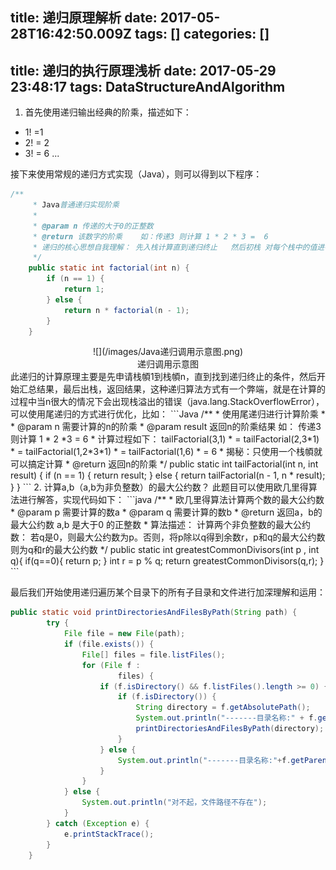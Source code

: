 title: 递归原理解析
date: 2017-05-28T16:42:50.009Z
tags: []
categories: []
---
title: 递归的执行原理浅析
date: 2017-05-29 23:48:17
tags: DataStructureAndAlgorithm
---

1. 首先使用递归输出经典的阶乘，描述如下：
* 1! =1
* 2! = 2
* 3! = 6
...


接下来使用常规的递归方式实现（Java），则可以得到以下程序：
```Java
/**
     * Java普通递归实现阶乘
     *
     * @param n 传递的大于0的正整数
     * @return 该数字的阶乘    如：传递3 则计算 1 * 2 * 3 =  6
     * 递归的核心思想自我理解： 先入栈计算直到递归终止   然后初栈 对每个栈中的值进行计算  最后得到结果
     */
    public static int factorial(int n) {
        if (n == 1) {
            return 1;
        } else {
            return n * factorial(n - 1);
        }
    }
```
<center>![](/images/Java递归调用示意图.png)</center>
<center>递归调用示意图</center>
此递归的计算原理主要是先申请栈幁1到栈幁n，直到找到递归终止的条件，然后开始汇总结果，最后出栈，返回结果，这种递归算法方式有一个弊端，就是在计算的过程中当n很大的情况下会出现栈溢出的错误（java.lang.StackOverflowError），可以使用尾递归的方式进行优化，比如：
```Java
 /**
     * 使用尾递归进行计算阶乘
     *
     * @param n      需要计算的n的阶乘
     * @param result 返回n的阶乘结果  如： 传递3  则计算 1 * 2 *3 = 6
     *               计算过程如下： tailFactorial(3,1)
     *               = tailFactorial(2,3*1)
     *               = tailFactorial(1,2*3*1)
     *               = tailFactorial(1,6)
     *               = 6
     *               揭秘：只使用一个栈幁就可以搞定计算
     * @return 返回n的阶乘
     */
    public static int tailFactorial(int n, int result) {
        if (n == 1) {
            return result;
        } else {
            return tailFactorial(n - 1, n * result);
        }
    }
```
2. 计算a,b（a,b为非负整数）的最大公约数？
此题目可以使用欧几里得算法进行解答，实现代码如下：
```java
/**
     * 欧几里得算法计算两个数的最大公约数
     * @param p 需要计算的数a
     * @param q 需要计算的数b
     * @return 返回a，b的最大公约数  a,b 是大于0 的正整数
     * 算法描述： 计算两个非负整数的最大公约数： 若q是0，则最大公约数为p。否则，将p除以q得到余数r，p和q的最大公约数则为q和r的最大公约数
     */
    public static int greatestCommonDivisors(int p , int q){
        if(q==0){
            return p;
        }
        int r = p % q;
        return greatestCommonDivisors(q,r);
    }
```

最后我们开始使用递归遍历某个目录下的所有子目录和文件进行加深理解和运用：
```Java
public static void printDirectoriesAndFilesByPath(String path) {
        try {
            File file = new File(path);
            if (file.exists()) {
                File[] files = file.listFiles();
                for (File f :
                        files) {
                    if (f.isDirectory() && f.listFiles().length >= 0) {
                        if (f.isDirectory()) {
                            String directory = f.getAbsolutePath();
                            System.out.println("-------目录名称:" + f.getAbsolutePath());
                            printDirectoriesAndFilesByPath(directory);
                        }
                    } else {
                        System.out.println("-------目录名称:"+f.getParent()+"--->文件名称：" + f.getAbsolutePath());
                    }
                }
            } else {
                System.out.println("对不起，文件路径不存在");
            }
        } catch (Exception e) {
            e.printStackTrace();
        }
    }
```
